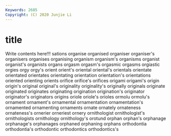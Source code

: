 ```yaml
---
Keywords: 2685
Copyright: (C) 2020 Junjie Li
---
```


# title

Write contents here!!!
sations 
organise 
organised 
organiser 
organiser's 
organisers 
organises 
organising
organism 
organism's 
organisms 
organist 
organist's 
organists 
organs 
orgasm 
orgasm's 
orgasmic
orgasms 
orgiastic 
orgies 
orgy 
orgy's 
orient 
orient's 
oriental 
oriental's 
orientals
orientate 
orientated 
orientates 
orientating 
orientation 
orientation's 
orientations 
oriented 
orienting 
orients
orifice 
orifice's 
orifices 
origami 
origami's 
origin 
origin's 
original 
original's 
originality
originality's 
originally 
originals 
originate 
originated 
originates 
originating 
origination 
origination's 
originator
originator's 
originators 
origins 
oriole 
oriole's 
orioles 
ormolu 
ormolu's 
ornament 
ornament's
ornamental 
ornamentation 
ornamentation's 
ornamented 
ornamenting 
ornaments 
ornate 
ornately 
ornateness 
ornateness's
ornerier 
orneriest 
ornery 
ornithologist 
ornithologist's 
ornithologists 
ornithology 
ornithology's 
orotund 
orphan
orphan's 
orphanage 
orphanage's 
orphanages 
orphaned 
orphaning 
orphans 
orthodontia 
orthodontia's 
orthodontic
orthodontics 
orthodontics's 
